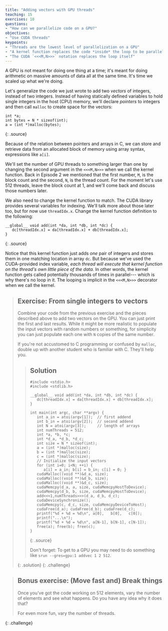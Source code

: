 ```yaml
---
title: "Adding vectors with GPU threads"
teaching: 15
exercises: 10
questions:
- "How can we parallelize code on a GPU?"
objectives:
- "Use CUDA threads"
keypoints:
- "Threads are the lowest level of parallelization on a GPU"
- "A kernel function replaces the code *inside* the loop to be parallelized"
- "The CUDA `<<<M,N>>>` notation replaces the loop itself"
---
```


A GPU is not meant for doing one thing at a time; it's meant for doing
arithmetic on massive amounts of data all at the same time. It's time we scaled
up what we're doing.

Let's generalize the code we just wrote to add two _vectors_ of integers,
instead of two integers. Instead of having statically defined variables to hold
single integers in the host (CPU) memory, we'll declare *pointers* to integers
and then call `malloc` to create space for the vectors:

~~~
int *a; 
int bytes = N * sizeof(int);
a = (int *)malloc(bytes); 
~~~
{: .source}

Because of the relation between pointers and arrays in C, we can store and
retrieve data from an allocated block of memory using array syntax,
expressions like `a[i]`.

We'll set the number of GPU threads to something larger than one by changing
the second argument in the `<<<M,N>>>` when we call the kernel function.  Back
in Episode 2 we mentioned that the first number, `M`, is the block count and
the second, `N`, is the thread count.  For the moment let's use 512 threads,
leave the block count at 1, and we'll come back and discuss those numbers
later.

We also need to change the kernel function to match.  The CUDA library provides
several variables for indexing.  We'll talk more about those later too, but for
now use `threadIdx.x`. Change the kernel function definition to the following:

~~~
__global__ void add(int *da, int *db, int *dc) {
   dc[threadIdx.x] = da[threadIdx.x] + db[threadIdx.x];
}
~~~
{: .source}

Notice that this kernel function just adds *one* pair of integers and stores
them in one matching location in array `dc`.  But because we've used the
CUDA-provided index variable, *each thread will execute that kernel function on
the thread's own little piece of the data.*  In other words, the kernel
function gets called potentially thousands of times in parallel--- which is why
there's no loop in it.  The looping is implicit in the `<<<M,N>>>` decorator
when we call the kernel.

> ## Exercise: From single integers to vectors
>
> Combine your code from the previous exercise and the pieces described above 
> to add two vectors on the GPU.  You can just print the first and last results.
> While it might be more realistic to populate the input vectors with random
> numbers or something, for simplicity you can just populate each one with
> `N` copies of the same number.
>
> If you're not accustomed to C programming or confused by `malloc`,
> double up with another student who is familiar with C. They'll help you.
>
> > ## Solution
> > 
> > ~~~
> > #include <stdio.h>
> > #include <stdlib.h>
> > 
> > __global__ void add(int *da, int *db, int *dc) {
> >    dc[threadIdx.x] = da[threadIdx.x] + db[threadIdx.x];
> > }
> > 
> > int main(int argc, char **argv) {
> >    int a_in = atoi(argv[1]);  // first addend
> >    int b_in = atoi(argv[2]);  // second addend
> >    int N = atoi(argv[3]);     // length of arrays
> >    int numThreads = 512;
> >    int *a, *b, *c;
> >    int *d_a, *d_b, *d_c;
> >    int size = N * sizeof(int);
> >    a = (int *)malloc(size);
> >    b = (int *)malloc(size);
> >    c = (int *)malloc(size);
> >    // Initialize the input vectors
> >    for (int i=0; i<N; ++i) {
> >       a[i] = a_in; b[i] = b_in; c[i] = 0; }
> >    cudaMalloc((void **)&d_a, size);
> >    cudaMalloc((void **)&d_b, size);
> >    cudaMalloc((void **)&d_c, size);
> >    cudaMemcpy(d_a, a, size, cudaMemcpyHostToDevice);
> >    cudaMemcpy(d_b, b, size, cudaMemcpyHostToDevice);
> >    add<<<1,numThreads>>>(d_a, d_b, d_c);
> >    cudaDeviceSynchronize();
> >    cudaMemcpy(c, d_c, size, cudaMemcpyDeviceToHost);
> >    cudaFree(d_a); cudaFree(d_b); cudaFree(d_c);
> >    printf("%d + %d = %d\n", a[0],   b[0],   c[0]);
> >    printf("...\n");
> >    printf("%d + %d = %d\n", a[N-1], b[N-1], c[N-1]);
> >    free(a); free(b); free(c);
> > }
> > ~~~
> > {: .source}
> > 
> > Don't forget: To get to a GPU you may need to do something like
> > `srun --gres=gpu:1 addvec 1 2 512`.
> >
> {: .solution}
{: .challenge}


> ## Bonus exercise: (Move fast and) Break things
> 
> Once you've got the code working on 512 elements, vary the number of elements
> and see what happens.  Do you have any idea why it does that?
>
> For even more fun, vary the number of threads.
>
{: .challenge}


